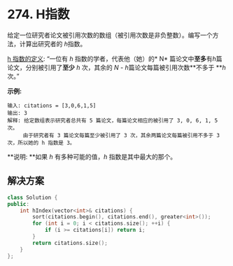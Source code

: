 # 274. H指数

给定一位研究者论文被引用次数的数组（被引用次数是非负整数）。编写一个方法，计算出研究者的 *h*指数。

[h 指数的定义](https://baike.baidu.com/item/h-index/3991452?fr=aladdin): “一位有 *h* 指数的学者，代表他（她）的* N* 篇论文中**至多**有*h*篇论文，分别被引用了**至少** *h* 次，其余的 *N - h*篇论文每篇被引用次数**不多于 ***h*次。”

**示例:**

```
输入: citations = [3,0,6,1,5]
输出: 3 
解释: 给定数组表示研究者总共有 5 篇论文，每篇论文相应的被引用了 3, 0, 6, 1, 5 次。
     由于研究者有 3 篇论文每篇至少被引用了 3 次，其余两篇论文每篇被引用不多于 3 次，所以她的 h 指数是 3。
```

**说明: **如果 *h* 有多种可能的值，*h* 指数是其中最大的那个。

## 解决方案

```c++
class Solution {
public:
    int hIndex(vector<int>& citations) {
        sort(citations.begin(), citations.end(), greater<int>());
        for (int i = 0; i < citations.size(); ++i) {
            if (i >= citations[i]) return i;
        }
        return citations.size();
    }
};
```

